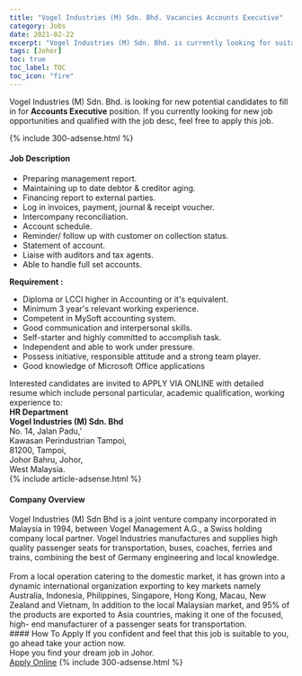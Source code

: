 ```yaml
---
title: "Vogel Industries (M) Sdn. Bhd. Vacancies Accounts Executive" 
category: Jobs 
date: 2021-02-22 
excerpt: "Vogel Industries (M) Sdn. Bhd. is currently looking for suitable person to fill in the Accounts Executive which based in Johor" 
tags: [Johor] 
toc: true 
toc_label: TOC 
toc_icon: "fire" 
--- 
```


<p>Vogel Industries (M) Sdn. Bhd. is looking for new potential candidates to fill in for <b>Accounts Executive</b> position. If you currently looking for new job opportunities and qualified with the job desc, feel free to apply this job.
</p>{% include 300-adsense.html %} 
<div><div><h4>Job Description</h4></div><div><div><span><div><div><div><ul><li>Preparing management report.</li><li>Maintaining up to date debtor &amp; creditor aging.</li><li>Financing report to external parties.</li><li>Log in invoices, payment, journal &amp; receipt voucher.</li><li>Intercompany reconciliation.</li><li>Account schedule.</li><li>Reminder/ follow up with customer on collection status.</li><li>Statement of account.</li><li>Liaise with auditors and tax agents.</li><li>Able to handle full set accounts.</li></ul></div></div><div><strong>Requirement :</strong></div><div><div><ul><li>Diploma or LCCI higher in Accounting or it's equivalent.</li><li>Minimum 3 year's relevant working experience.</li><li>Competent in MySoft accounting system.</li><li>Good communication and interpersonal skills.</li><li>Self-starter and highly committed to accomplish task.</li><li>Independent and able to work under pressure.</li><li>Possess initiative, responsible attitude and a strong team player.</li><li>Good knowledge of Microsoft Office applications</li></ul><div><div>Interested candidates are invited to APPLY VIA ONLINE with detailed resume which include personal particular, academic qualification, working experience to:</div><div><strong>HR Department<br>Vogel Industries (M) Sdn. Bhd</strong><br>No. 14, Jalan Padu,'<br>Kawasan Perindustrian Tampoi,<br>81200, Tampoi,<br>Johor Bahru, Johor,<br>West Malaysia.</div></div></div></div></div></span></div></div></div> 
{% include article-adsense.html %} 
<div><div><h4>Company Overview</h4></div><div><div><span><div><div>Vogel Industries (M) Sdn Bhd is a joint venture company incorporated in Malaysia in 1994, between Vogel Management A.G., a Swiss holding company local partner. Vogel Industries manufactures and supplies high quality passenger seats for transportation, buses, coaches, ferries and trains, combining the best of Germany engineering and local knowledge.</div>
<div><br>
From a local operation catering to the domestic market, it has grown into a dynamic international organization exporting to key markets namely Australia, Indonesia, Philippines, Singapore, Hong Kong, Macau, New Zealand and Vietnam, In addition to the local Malaysian market, and 95% of the products are exported to Asia countries, making it one of the focused, high- end manufacturer of a passenger seats for transportation.</div></div></span></div></div></div> 
#### How To Apply 
If you confident and feel that this job is suitable to you, go ahead take your action now. <br/> 
Hope you find your dream job in Johor. <br/> 
<a href="https://www.jobstreet.com.my/en/job/accounts-executive-4483802?jobId=jobstreet-my-job-4483802&" class="btn btn--info" target="_blank" rel="nofollow noopenner">Apply Online</a> 
{% include 300-adsense.html %} 